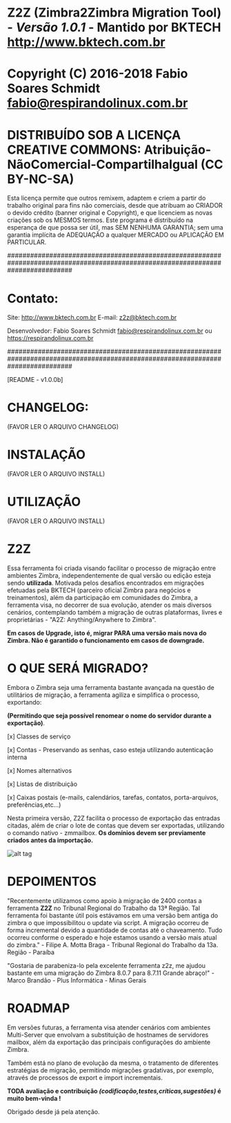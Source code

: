 # Z2Z (Zimbra2Zimbra Migration Tool) - _Versão 1.0.1_ - Mantido por BKTECH <http://www.bktech.com.br>
 
# Copyright (C) 2016-2018  Fabio Soares Schmidt <fabio@respirandolinux.com.br> 

# DISTRIBUÍDO SOB A LICENÇA CREATIVE COMMONS: Atribuição-NãoComercial-CompartilhaIgual (CC BY-NC-SA)

Esta licença permite que outros remixem, adaptem e criem a partir do trabalho original para fins não comerciais, desde que atribuam
ao CRIADOR o devido crédito (banner original e Copyright), e que licenciem as novas criações sob os MESMOS termos. Este programa é 
distribuído na esperança de que possa ser útil, mas SEM NENHUMA GARANTIA; sem uma garantia implícita de ADEQUAÇÃO a qualquer MERCADO ou 
APLICAÇÃO EM PARTICULAR.
 
#################################################################################################################################
 
# Contato:
 
 Site: <http://www.bktech.com.br>
 E-mail: <z2z@bktech.com.br>
 
 Desenvolvedor: Fabio Soares Schmidt <fabio@respirandolinux.com.br> ou <https://respirandolinux.com.br>

#################################################################################################################################
										
[README - v1.0.0b]
												
# CHANGELOG: 

 (FAVOR LER O ARQUIVO CHANGELOG)

# INSTALAÇÃO
 
 (FAVOR LER O ARQUIVO INSTALL)
 
# UTILIZAÇÃO
 
 (FAVOR LER O ARQUIVO INSTALL)
  
# Z2Z

Essa ferramenta foi criada visando facilitar o processo de migração entre ambientes Zimbra, independentemente de qual versão
ou edição esteja sendo **utilizada**. Motivada pelos desafios encontrados em migrações efetuadas pela BKTECH (parceiro oficial Zimbra para negócios e treinamentos), além da participação em comunidades do Zimbra, a ferramenta visa, no decorrer de sua evolução, atender os mais diversos cenários, contemplando também a migração de outras plataformas, livres e proprietárias - "A2Z: Anything/Anywhere to Zimbra".

**Em casos de Upgrade, isto é, migrar PARA uma versão mais nova do Zimbra. Não é garantido o funcionamento em casos de downgrade.**

# O QUE SERÁ MIGRADO?

Embora o Zimbra seja uma ferramenta bastante avançada na questão de utilitários de migração, a ferramenta agiliza e simplifica o processo, exportando:

**(Permitindo que seja possível renomear o nome do servidor durante a exportação)**.

[x] Classes de serviço

[x] Contas - Preservando as senhas, caso esteja utilizando autenticação interna

[x] Nomes alternativos

[x] Listas de distribuição

[x] Caixas postais (e-mails, calendários, tarefas, contatos, porta-arquivos, preferências,etc...)

Nesta primeira versão, Z2Z facilita o processo de exportação das entradas citadas, além de criar o lote de contas que devem ser exportadas, utilizando o comando nativo - zmmailbox. **Os domínios devem ser previamente criados antes da importação.**

![alt tag](https://respirandolinux.files.wordpress.com/2017/02/zimbrazimbratmp333z2z-master.jpg) 

# DEPOIMENTOS

"Recentemente utilizamos como apoio à migração de 2400 contas a ferramenta **Z2Z** no Tribunal Regional do Trabalho da 13ª Região. Tal ferramenta foi bastante útil pois estávamos em uma versão bem antiga do zimbra o que impossibilitou o update via script. A migração ocorreu de forma incremental devido a quantidade de contas até o chaveamento. Tudo ocorreu conforme o esperado e hoje estamos usando a versão mais atual do zimbra." - Filipe A. Motta Braga - Tribunal Regional do Trabalho da 13a. Região - Paraíba 

"Gostaria de parabeniza-lo pela excelente ferramenta z2z, me ajudou bastante em uma migração do Zimbra 8.0.7 para 8.7.11
Grande abraço!" - Marco Brandão - Plus Informática - Minas Gerais

# ROADMAP
 
Em versões futuras, a ferramenta visa atender cenários com ambientes Multi-Server que envolvam a substituição de hostnames de servidores mailbox, além da exportação das principais configurações do ambiente Zimbra.

Também está no plano de evolução da mesma, o tratamento de diferentes estratégias de migração, permitindo migrações gradativas, por exemplo, através  de processos de export e import incrementais. 
 
**TODA avaliação e contribuição _(codificação,testes,críticas,sugestões)_ é muito bem-vinda !**
 
Obrigado desde já pela atenção.
